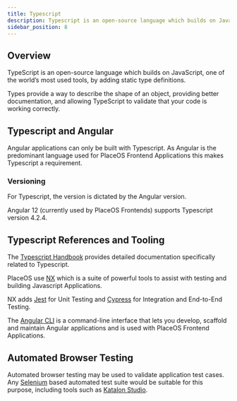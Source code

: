 ```yaml
---
title: Typescript
description: Typescript is an open-source language which builds on JavaScript
sidebar_position: 8
---
```


## Overview

TypeScript is an open-source language which builds on JavaScript, one of the world’s most used tools, by adding static type definitions.

Types provide a way to describe the shape of an object, providing better documentation, and allowing TypeScript to validate that your code is working correctly.

## Typescript and Angular

Angular applications can only be built with Typescript.
As Angular is the predominant language used for PlaceOS Frontend Applications this makes Typescript a requirement.

### Versioning

For Typescript, the version is dictated by the Angular version.

Angular 12 (currently used by PlaceOS Frontends) supports Typescript version 4.2.4.

## Typescript References and Tooling

The [Typescript Handbook](https://www.typescriptlang.org/docs/handbook) provides detailed documentation specifically related to Typescript. 

PlaceOS use [NX](https://nx.dev/) which is a suite of powerful tools to assist with testing and building Javascript Applications.

NX adds [Jest](https://jestjs.io/) for Unit Testing and [Cypress](https://www.cypress.io/) for Integration and End-to-End Testing.

The [Angular CLI](https://angular.io/cli) is a command-line interface that lets you develop, scaffold and maintain Angular applications and is used with PlaceOS Frontend Applications.

## Automated Browser Testing

Automated browser testing may be used to validate application test cases. Any [Selenium](https://www.selenium.dev/) based automated test suite would be suitable for this purpose, including tools such as [Katalon Studio](https://www.katalon.com/).

